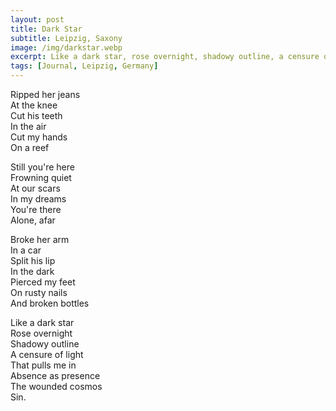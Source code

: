 ```yaml
---
layout: post
title: Dark Star
subtitle: Leipzig, Saxony
image: /img/darkstar.webp
excerpt: Like a dark star, rose overnight, shadowy outline, a censure of light ...
tags: [Journal, Leipzig, Germany]
---
```


Ripped her jeans  
At the knee  
Cut his teeth  
In the air  
Cut my hands  
On a reef  

Still you're here  
Frowning quiet  
At our scars  
In my dreams  
You're there  
Alone, afar  

Broke her arm  
In a car  
Split his lip  
In the dark  
Pierced my feet  
On rusty nails  
And broken bottles  

Like a dark star  
Rose overnight  
Shadowy outline  
A censure of light  
That pulls me in  
Absence as presence  
The wounded cosmos  
Sin.  

